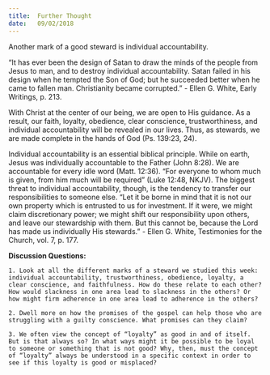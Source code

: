 ```yaml
---
title:  Further Thought
date:   09/02/2018
---
```


Another mark of a good steward is individual accountability.

“It has ever been the design of Satan to draw the minds of the people from Jesus to man, and to destroy individual accountability. Satan failed in his design when he tempted the Son of God; but he succeeded better when he came to fallen man. Christianity became corrupted.” - Ellen G. White, Early Writings, p. 213.

With Christ at the center of our being, we are open to His guidance. As a result, our faith, loyalty, obedience, clear conscience, trustworthiness, and individual accountability will be revealed in our lives. Thus, as stewards, we are made complete in the hands of God (Ps. 139:23, 24).

Individual accountability is an essential biblical principle. While on earth, Jesus was individually accountable to the Father (John 8:28). We are accountable for every idle word (Matt. 12:36). “For everyone to whom much is given, from him much will be required” (Luke 12:48, NKJV). The biggest threat to individual accountability, though, is the tendency to transfer our responsibilities to someone else. “Let it be borne in mind that it is not our own property which is entrusted to us for investment. If it were, we might claim discretionary power; we might shift our responsibility upon others, and leave our stewardship with them. But this cannot be, because the Lord has made us individually His stewards.” - Ellen G. White, Testimonies for the Church, vol. 7, p. 177.

**Discussion Questions:**

`1. Look at all the different marks of a steward we studied this week: individual accountability, trustworthiness, obedience, loyalty, a clear conscience, and faithfulness. How do these relate to each other? How would slackness in one area lead to slackness in the others? Or how might firm adherence in one area lead to adherence in the others?`

`2. Dwell more on how the promises of the gospel can help those who are struggling with a guilty conscience. What promises can they claim?`

`3. We often view the concept of “loyalty” as good in and of itself. But is that always so? In what ways might it be possible to be loyal to someone or something that is not good? Why, then, must the concept of “loyalty” always be understood in a specific context in order to see if this loyalty is good or misplaced?`
